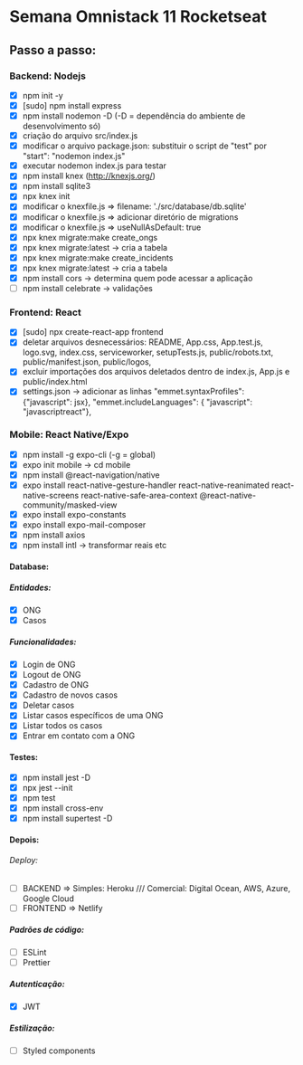 # Semana Omnistack 11 Rocketseat

## Passo a passo: 


### Backend: Nodejs

- [x] npm init -y
- [x] [sudo] npm install express
- [x] npm install nodemon -D (-D = dependência do ambiente de desenvolvimento só)
- [x] criação do arquivo src/index.js
- [x] modificar o arquivo package.json: substituir o script de "test" por "start": "nodemon index.js"
- [x] executar nodemon index.js para testar
- [x] npm install knex (http://knexjs.org/)
- [x] npm install sqlite3
- [x] npx knex init
- [x] modificar o knexfile.js => filename: './src/database/db.sqlite'
- [x] modificar o knexfile.js => adicionar diretório de migrations
- [x] modificar o knexfile.js => useNullAsDefault: true
- [x] npx knex migrate:make create_ongs
- [x] npx knex migrate:latest -> cria a tabela
- [x] npx knex migrate:make create_incidents
- [x] npx knex migrate:latest -> cria a tabela
- [x] npm install cors -> determina quem pode acessar a aplicação
- [ ] npm install celebrate -> validações

### Frontend: React

- [x] [sudo] npx create-react-app frontend
- [x] deletar arquivos desnecessários: README, App.css, App.test.js, logo.svg, index.css, serviceworker, setupTests.js, public/robots.txt, public/manifest.json, public/logos, 
- [x] excluir importações dos arquivos deletados dentro de index.js, App.js e public/index.html
- [x] settings.json -> adicionar as linhas "emmet.syntaxProfiles": {"javascript": jsx}, "emmet.includeLanguages": { "javascript": "javascriptreact"},

### Mobile: React Native/Expo

- [x] npm install -g expo-cli (-g = global)
- [x] expo init mobile -> cd mobile
- [x] npm install @react-navigation/native
- [x] expo install react-native-gesture-handler react-native-reanimated react-native-screens react-native-safe-area-context @react-native-community/masked-view
- [x] expo install expo-constants
- [x] expo install expo-mail-composer 
- [x] npm install axios
- [x] npm install intl -> transformar reais etc

#### Database: 
##### Entidades: 
- [x] ONG
- [x] Casos

##### Funcionalidades: 
- [x] Login de ONG
- [x] Logout de ONG
- [x] Cadastro de ONG
- [x] Cadastro de novos casos
- [x] Deletar casos
- [x] Listar casos específicos de uma ONG
- [x] Listar todos os casos 
- [x] Entrar em contato com a ONG

#### Testes:
- [x] npm install jest -D
- [x] npx jest --init
- [x] npm test
- [x] npm install cross-env
- [x] npm install supertest -D

#### Depois: 

###### Deploy: 
- [ ] BACKEND => Simples: Heroku /// Comercial: Digital Ocean, AWS, Azure, Google Cloud
- [ ] FRONTEND => Netlify

##### Padrões de código: 
- [ ] ESLint
- [ ] Prettier

##### Autenticação:
- [x] JWT

##### Estilização: 
- [ ] Styled components